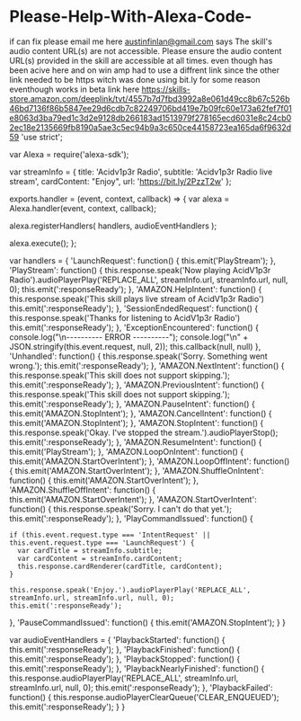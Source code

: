 # Please-Help-With-Alexa-Code-
if can fix please email me here austinfinlan@gmail.com
says The skill's audio content URL(s) are not accessible. Please ensure the audio content URL(s) provided in the skill are accessible at all times. even though has been acive here and on win amp had to use a diffrent link since the other link needed to be https witch was done using bit.ly
for some reason eventhough works in beta link here
https://skills-store.amazon.com/deeplink/tvt/4557b7d7fbd3992a8e061d49cc8b67c526b46bd7136f86b5847ee29d6cdb7c82249706bd419e7b09fc60e173a62fef7f01e8063d3ba79ed1c3d2e9128db266183ad1513979f278165ecd6031e8c24cb02ec18e2135669fb8190a5ae3c5ec94b9a3c650ce44158723ea165da6f9632d59
'use strict';

var Alexa = require('alexa-sdk');

var streamInfo = {
  title: 'Acidv1p3r Radio',
  subtitle: 'Acidv1p3r Radio live stream',
  cardContent: "Enjoy",
  url: 'https://bit.ly/2PzzT2w'
};

exports.handler = (event, context, callback) => {
  var alexa = Alexa.handler(event, context, callback);

  alexa.registerHandlers(
    handlers,
    audioEventHandlers
  );

  alexa.execute();
};

var handlers = {
  'LaunchRequest': function() {
    this.emit('PlayStream');
  },
  'PlayStream': function() {
    this.response.speak('Now playing AcidV1p3r Radio').audioPlayerPlay('REPLACE_ALL', streamInfo.url, streamInfo.url, null, 0);
    this.emit(':responseReady');
  },
  'AMAZON.HelpIntent': function() {
    this.response.speak('This skill plays live stream of AcidV1p3r Radio')
    this.emit(':responseReady');
  },
  'SessionEndedRequest': function() {
    this.response.speak('Thanks for listening to AcidV1p3r Radio')
    this.emit(':responseReady');
  },
  'ExceptionEncountered': function() {
    console.log("\n---------- ERROR ----------");
    console.log("\n" + JSON.stringify(this.event.request, null, 2));
    this.callback(null, null)
  },
  'Unhandled': function() {
    this.response.speak('Sorry. Something went wrong.');
    this.emit(':responseReady');
  },
  'AMAZON.NextIntent': function() {
    this.response.speak('This skill does not support skipping.');
    this.emit(':responseReady');
  },
  'AMAZON.PreviousIntent': function() {
    this.response.speak('This skill does not support skipping.');
    this.emit(':responseReady');
  },
  'AMAZON.PauseIntent': function() {
    this.emit('AMAZON.StopIntent');
  },
  'AMAZON.CancelIntent': function() {
    this.emit('AMAZON.StopIntent');
  },
  'AMAZON.StopIntent': function() {
    this.response.speak('Okay. I\'ve stopped the stream.').audioPlayerStop();
    this.emit(':responseReady');
  },
  'AMAZON.ResumeIntent': function() {
    this.emit('PlayStream');
  },
  'AMAZON.LoopOnIntent': function() {
    this.emit('AMAZON.StartOverIntent');
  },
  'AMAZON.LoopOffIntent': function() {
    this.emit('AMAZON.StartOverIntent');
  },
  'AMAZON.ShuffleOnIntent': function() {
    this.emit('AMAZON.StartOverIntent');
  },
  'AMAZON.ShuffleOffIntent': function() {
    this.emit('AMAZON.StartOverIntent');
  },
  'AMAZON.StartOverIntent': function() {
    this.response.speak('Sorry. I can\'t do that yet.');
    this.emit(':responseReady');
  },
  'PlayCommandIssued': function() {

    if (this.event.request.type === 'IntentRequest' || this.event.request.type === 'LaunchRequest') {
      var cardTitle = streamInfo.subtitle;
      var cardContent = streamInfo.cardContent;
      this.response.cardRenderer(cardTitle, cardContent);
    }

    this.response.speak('Enjoy.').audioPlayerPlay('REPLACE_ALL', streamInfo.url, streamInfo.url, null, 0);
    this.emit(':responseReady');
  },
  'PauseCommandIssued': function() {
    this.emit('AMAZON.StopIntent');
  }
}

var audioEventHandlers = {
  'PlaybackStarted': function() {
    this.emit(':responseReady');
  },
  'PlaybackFinished': function() {
    this.emit(':responseReady');
  },
  'PlaybackStopped': function() {
    this.emit(':responseReady');
  },
  'PlaybackNearlyFinished': function() {
    this.response.audioPlayerPlay('REPLACE_ALL', streamInfo.url, streamInfo.url, null, 0);
    this.emit(':responseReady');
  },
  'PlaybackFailed': function() {
    this.response.audioPlayerClearQueue('CLEAR_ENQUEUED');
    this.emit(':responseReady');
  }
}
